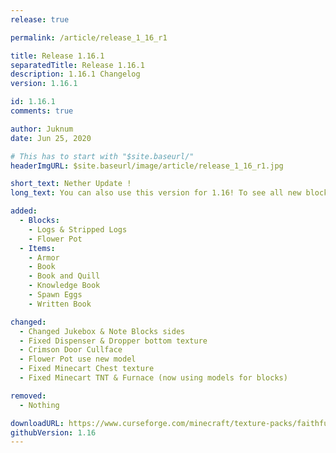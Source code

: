 ```yaml
---
release: true

permalink: /article/release_1_16_r1

title: Release 1.16.1
separatedTitle: Release 1.16.1
description: 1.16.1 Changelog
version: 1.16.1

id: 1.16.1
comments: true

author: Juknum
date: Jun 25, 2020

# This has to start with "$site.baseurl/"
headerImgURL: $site.baseurl/image/article/release_1_16_r1.jpg

short_text: Nether Update !
long_text: You can also use this version for 1.16! To see all new blocks/items don't forget to watch old news (1.16-pre2 & 20w17a)!

added:
  - Blocks:
    - Logs & Stripped Logs
    - Flower Pot
  - Items:
    - Armor
    - Book
    - Book and Quill
    - Knowledge Book
    - Spawn Eggs
    - Written Book

changed:
  - Changed Jukebox & Note Blocks sides
  - Fixed Dispenser & Dropper bottom texture
  - Crimson Door Cullface
  - Flower Pot use new model
  - Fixed Minecart Chest texture
  - Fixed Minecart TNT & Furnace (now using models for blocks)

removed:
  - Nothing

downloadURL: https://www.curseforge.com/minecraft/texture-packs/faithful-3d/files/2988566
githubVersion: 1.16
---
```

